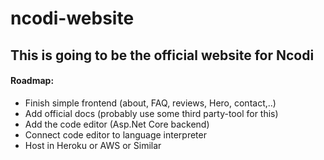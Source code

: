 # ncodi-website
## This is going to be the official website for Ncodi
#### Roadmap: 
* Finish simple frontend (about, FAQ, reviews, Hero, contact,..)
* Add official docs (probably use some third party-tool for this)
* Add the code editor (Asp.Net Core backend)
* Connect code editor to language interpreter
* Host in Heroku or AWS or Similar
